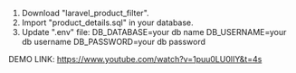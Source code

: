 1. Download "laravel_product_filter".
2. Import "product_details.sql" in your database.
3. Update ".env" file: 
	DB_DATABASE=your db name 
	DB_USERNAME=your db username
	DB_PASSWORD=your db password
	
DEMO LINK: https://www.youtube.com/watch?v=1puu0LU0lIY&t=4s
